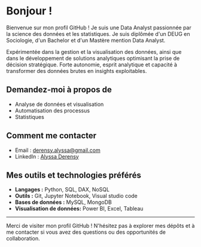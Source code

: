 # Bonjour !

<p align="justify">

Bienvenue sur mon profil GitHub ! Je suis une Data Analyst passionnée par la science des données et les statistiques. Je suis diplômée d'un DEUG en Sociologie, d'un Bachelor et d'un Mastère mention Data Analyst. 

Expérimentée dans la gestion et la visualisation des données, ainsi que dans le développement de solutions analytiques optimisant la prise de décision stratégique. Forte autonomie, esprit analytique et capacité à transformer des données brutes en insights exploitables.
</p>

## Demandez-moi à propos de
- Analyse de données et visualisation
- Automatisation des processus
- Statistiques

## Comment me contacter
- Email : [derensy.alyssa@gmail.com](mailto:derensy.alyssa@gmail.com)
- LinkedIn : [Alyssa Derensy](https://www.linkedin.com/in/alyssaderensy)


## Mes outils et technologies préférés
- **Langages :** Python, SQL, DAX, NoSQL
- **Outils :** Git, Jupyter Notebook, Visual studio code
- **Bases de données :** MySQL, MongoDB
- **Visualisation de données:** Power BI, Excel, Tableau

---

Merci de visiter mon profil GitHub ! N'hésitez pas à explorer mes dépôts et à me contacter si vous avez des questions ou des opportunités de collaboration.
